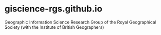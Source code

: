 # giscience-rgs.github.io
Geographic Information Science Research Group of the Royal Geographical Society (with the Institute of British Geographers)
